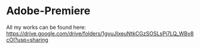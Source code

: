 # Adobe-Premiere
All my works can be found here:<br>
https://drive.google.com/drive/folders/1gyuJIxeuNtkCGzSOSLsPj7LQ_WBv8cOI?usp=sharing

